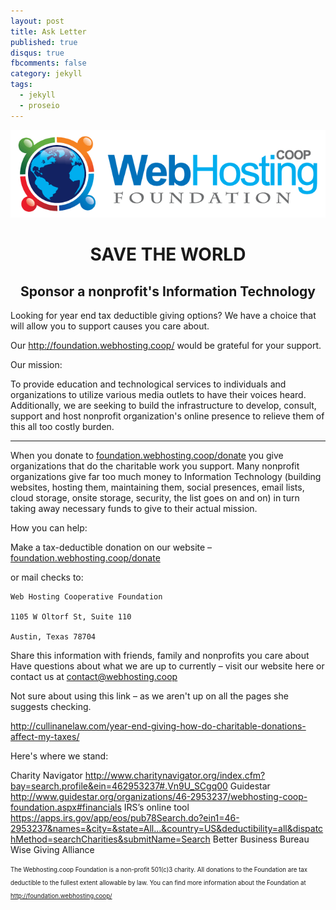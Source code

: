 ```yaml
---
layout: post
title: Ask Letter 
published: true
disqus: true
fbcomments: false
category: jekyll
tags: 
  - jekyll
  - proseio
---
```


<div style="text-align:center">
<img src="/images/image00.png"></img>
<h1><strong>SAVE THE WORLD</strong></h1>
<h2>Sponsor a nonprofit's Information Technology</h2>
</div>

Looking for year end tax deductible giving options?  We have a choice that will allow you to support causes you care about.  

Our http://foundation.webhosting.coop/ would be grateful for your support.

Our mission:

To provide education and technological services to individuals and organizations to utilize various media outlets to have their voices heard. Additionally, we are seeking to build the infrastructure to develop, consult, support and host nonprofit organization's online presence to relieve them of this all too costly burden.

______________________________________________________________________________

When you donate to [foundation.webhosting.coop/donate](http://foundation.webhosting.coop/donate) you give organizations that do the charitable work you support.  Many nonprofit organizations give far too much money to Information Technology (building websites, hosting them, maintaining them, social presences, email lists, cloud storage, onsite storage, security, the list goes on and on) in turn taking away necessary funds to give to their actual mission.  

How you can help:

Make a tax-deductible donation on our website – [foundation.webhosting.coop/donate](http://foundation.webhosting.coop/donate)


or mail checks to:

	Web Hosting Cooperative Foundation

	1105 W Oltorf St, Suite 110

	Austin, Texas 78704

Share this information with friends, family and nonprofits you care about
Have questions about what we are up to currently – visit our website here or contact us at contact@webhosting.coop

Not sure about using this link – as we aren't up on all the pages she suggests checking.

http://cullinanelaw.com/year-end-giving-how-do-charitable-donations-affect-my-taxes/

Here's where we stand:

Charity Navigator  http://www.charitynavigator.org/index.cfm?bay=search.profile&ein=462953237#.Vn9U_SCgq00
Guidestar    http://www.guidestar.org/organizations/46-2953237/webhosting-coop-foundation.aspx#financials
IRS’s online tool   https://apps.irs.gov/app/eos/pub78Search.do?ein1=46-2953237&names=&city=&state=All...&country=US&deductibility=all&dispatchMethod=searchCharities&submitName=Search
Better Business Bureau Wise Giving Alliance

<sub><sup>The Webhosting.coop Foundation is a non-profit 501(c)3 charity. All donations to the Foundation are tax deductible to the fullest extent allowable by law. You can find more information about the Foundation at http://foundation.webhosting.coop/</sup></sub>

